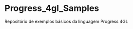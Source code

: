 Progress_4gl_Samples
====================

Repositório de exemplos básicos da linguagem Progress 4GL

